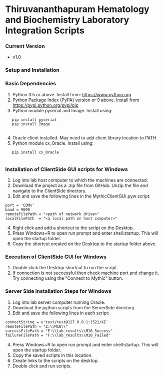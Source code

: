 # Thiruvananthapuram Hematology and Biochemistry Laboratory Integration Scripts 

### Current Version
* v1.0

### Setup and Installation

### Basic Dependencies

1. Python 3.5 or above. Install from: https://www.python.org
2. Python Package Index (PyPA) version or 9 above. Install from https://pypi.python.org/pypi/pip
3. Python module pyserial and Image. Install using:
```
   pip install pyserial 
   pip install Image
   
```
4. Oracle client installed. May need to add client library location to PATH. 
5. Python module cx_Oracle. Install using:
```
   pip install cx_Oracle 
   
```
 
### Installation of ClientSide GUI scripts for Windows

1. Log into lab host computer to which the machines are connected. 
2. Download the project as a .zip file from GitHub. Unzip the file and navigate to the ClientSide directory. 
3. Edit and save the following lines in the MythicClientGUI.pyw script:
```
port = 'COMx'
baud = 9600
remoteFilePath = "<path of network drive>"
localFilePath  = "<a local path on host computer>"
```
4. Right click and add a shortcut to the script on the Desktop. 
5. Press Windows+R to open run prompt and enter shell:startup. This will open the startup folder.
5. Copy the shortcut created on the Desktop to the startup folder above. 
 
### Execution of ClientSide GUI for Windows

1. Double click the Desktop shortcut to run the script.
2. If connection is not successful then check machine port and change it. Try connecting using the "Connect to Mythic" button. 

### Server Side Installation Steps for Windows

1. Log into lab server computer running Oracle. 
2. Download the python scripts from the ServerSide directory. 
3. Edit and save the following lines in each script:
```
connectString = u'test/test@127.0.0.1:1521/XE'
remoteFilePath = "Z:\\M18\\"
successFilePath = "F:\\lab_results\\M18_Success"
failureFilePath = "F:\\lab_results\\M18_Failed"

```
4. Press Windows+R to open run prompt and enter shell:startup. This will open the startup folder.
5. Copy the saved scripts in this location. 
6. Create links to the scripts on the desktop. 
7. Double click and run scripts. 